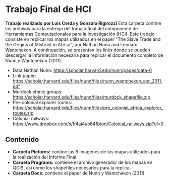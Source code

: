 # Trabajo Final de HCI
**Trabajo realizado por Luis Cerda y Gonzalo Rigirozzi**
Esta carpeta contine los archivos para la entrega del trabajo final del componente de Herramientas Computacionales para la Investigación (HCI). Este trabajo consiste en replicar los mapas utilizados en el paper "The Slave Trade and the Origins of Mistrust in Africa", por Nathan Nunn and Leonard Wantchekon.
A continuación, se presentan los links donde se pueden descargar la información necesaria para replicar el documento completo de Nunn y Wantchekon (2011).
* Data Nathan Nunn: https://scholar.harvard.edu/nunn/pages/data-0
* Link paper: https://scholar.harvard.edu/files/nunn/files/nunn_wantchekon_aer_2011.pdf
* Murdock ethnic groups: https://scholar.harvard.edu/files/nunn/files/murdock_shapefile.zip
* Pre-colonial explorer routes: https://scholar.harvard.edu/files/nunn/files/pre_colonial_africa_explorer_routes.zip
* Colonial railways: https://www.dropbox.com/s/ff4aj4uo64fbton/Colonial_railways.zip?dl=0

## Contenido

* **Carpeta Pictures:** contine las 6 imagenes de los mapas utilizados para la realización del Informe Final.
* **Carpeta Programs:** contiene el archivo generador de los mapas en QGIS, así como los shapefiles necesarios para la replica.
* **Carpeta Docs:** contiene el paper de Nunn y Wantchekon (2011).


